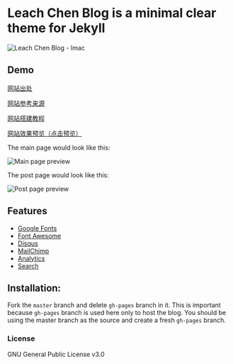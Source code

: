 
# Leach Chen Blog is a minimal clear theme for Jekyll
![Leach Chen Blog - Imac](https://leach-chen.github.io/blogdemo/assets/img/adam-blog-imac.jpg)

## Demo
[网站出处](https://github.com/leach-chen/blogdemo)

[网站参考来源](https://github.com/artemsheludko/adam-blog)

[网站搭建教程](https://www.jianshu.com/p/9f71e260925d)

[网站效果预览（点击预览）](https://github.com/leach-chen/blogdemo)

The main page would look like this:

![Main page preview](https://leach-chen.github.io/blogdemo/other/img/mainpage.png)

The post page would look like this:

![Post page preview](https://leach-chen.github.io/blogdemo/other/img/articlepage.png)

## Features

- [Google Fonts](https://fonts.google.com/)
- [Font Awesome](http://fontawesome.io/)
- [Disqus](https://disqus.com/)
- [MailChimp](https://mailchimp.com/)
- [Analytics](https://analytics.google.com/analytics/web/)
- [Search](https://github.com/christian-fei/Simple-Jekyll-Search)

## Installation:

Fork the ``master`` branch and delete ``gh-pages`` branch in it. This is important because ``gh-pages`` branch is used here only to host the blog. You should be using the master branch as the source and create a fresh ``gh-pages`` branch.

### License

GNU General Public License v3.0
